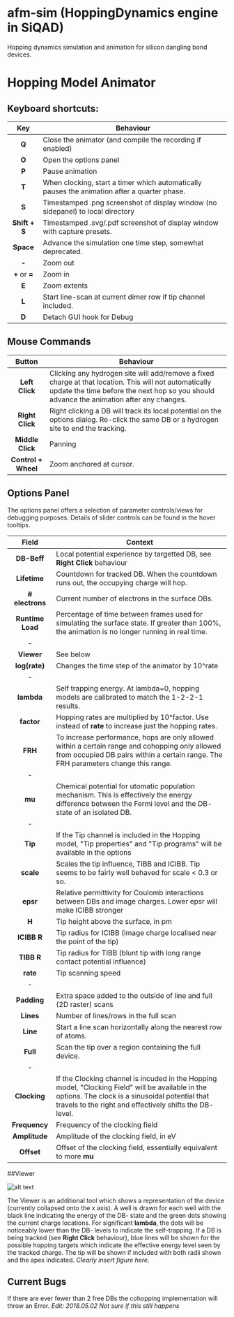# afm-sim (HoppingDynamics engine in SiQAD)
Hopping dynamics simulation and animation for silicon dangling bond devices.

# Hopping Model Animator

## Keyboard shortcuts:
Key | Behaviour
:---: | ---
**Q** | Close the animator (and compile the recording if enabled)
**O** | Open the options panel
**P** | Pause animation
**T** | When clocking, start a timer which automatically pauses the animation after a quarter phase.
**S** | Timestamped .png screenshot of display window (no sidepanel) to local directory
**Shift + S** | Timestamped .svg/.pdf screenshot of display window with capture presets.
**Space** | Advance the simulation one time step, somewhat deprecated.
**-** | Zoom out
**+** or **=** | Zoom in
**E** | Zoom extents
**L** | Start line-scan at current dimer row if tip channel included.
**D** | Detach GUI hook for Debug


## Mouse Commands
Button  | Behaviour
:---:   | ---
**Left Click**  | Clicking any hydrogen site will add/remove a fixed charge at that location. This will not automatically update the time before the next hop so you should advance the animation after any changes.
**Right Click** | Right clicking a DB will track its local potential on the options dialog. Re-click the same DB or a hydrogen site to end the tracking.
**Middle Click** | Panning
**Control + Wheel** | Zoom anchored at cursor.

## Options Panel

The options panel offers a selection of parameter controls/views for debugging purposes. Details of slider controls can be found in the hover tooltips.

Field   |   Context
:---:   | ---
|**DB-Beff**     | Local potential experience by targetted DB, see **Right Click** behaviour
|**Lifetime**    | Countdown for tracked DB. When the countdown runs out, the occupying charge will hop.
|**\# electrons**| Current number of electrons in the surface DBs.
|**Runtime Load**| Percentage of time between frames used for simulating the surface state. If greater than 100%, the animation is no longer running in real time.
|-
|**Viewer**   | See below
|**log(rate)**| Changes the time step of the animator by 10^rate
|-
|**lambda**   | Self trapping energy. At lambda=0, hopping models are calibrated to match the 1-2-2-1 results.
|**factor**   | Hopping rates are multiplied by 10^factor. Use instead of **rate** to increase just the hopping rates.
|**FRH**      | To increase performance, hops are only allowed within a certain range and cohopping only allowed from occupied DB pairs within a certain range. The FRH parameters change this range.
|-
|**mu**          | Chemical potential for utomatic population mechanism. This is effectively the energy difference between the Fermi level and the DB- state of an isolated DB.
|-
|**Tip**    | If the Tip channel is included in the Hopping model, "Tip properties" and "Tip programs" will be available in the options
|**scale**  | Scales the tip influence, TIBB and ICIBB. Tip seems to be fairly well behaved for scale < 0.3 or so.
|**epsr**   | Relative permittivity for Coulomb interactions between DBs and image charges. Lower epsr will make ICIBB stronger
|**H** | Tip height above the surface, in pm
|**ICIBB R**  | Tip radius for ICIBB (image charge localised near the point of the tip)
|**TIBB R**   | Tip radius for TIBB (blunt tip with long range contact potential influence)
|**rate**     | Tip scanning speed
|-
|**Padding**  | Extra space added to the outside of line and full (2D raster) scans
|**Lines**    | Number of lines/rows in the full scan
|**Line**   | Start a line scan horizontally along the nearest row of atoms.
|**Full**   | Scan the tip over a region containing the full device.
|-
|**Clocking**| If the Clocking channel is incuded in the Hopping model, "Clocking Field" will be available in the options. The clock is a sinusoidal potential that travels to the right and effectively shifts the DB- level.
|**Frequency**  | Frequency of the clocking field
|**Amplitude**  | Amplitude of the clocking field, in eV
|**Offset**     | Offset of the clocking field, essentially equivalent to more **mu**


##Viewer

![alt text][viewer]

The Viewer is an additional tool which shows a representation of the device (currently collapsed onto the x axis). A well is drawn for each well with the black line indicating the energy of the DB- state and the green dots showing the current charge locations. For significant **lambda**, the dots will be noticeably lower than the DB- levels to indicate the self-trapping. If a DB is being tracked (see **Right Click** behaviour), blue lines will be shown for the possible hopping targets which indicate the effective energy level seen by the tracked charge. The tip will be shown if included with both radii shown and the apex indicated. *Clearly insert figure here*.

## Current Bugs

If there are ever fewer than 2 free DBs the cohopping implementation will throw an Error.
*Edit: 2018.05.02 Not sure if this still happens*


[viewer]: https://github.com/retallickj/afm-sim/img/viewer.png "Viewer Example"
